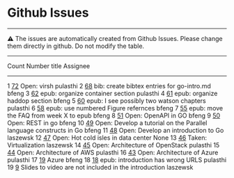 # Github Issues

---

:warning: The issues are automatically created from Github Issues. Please change them directly in github.
Do not modify the table.

---

<div class="smalltable">

  Count   Number                                                        title                                                                Assignee
  ------- ------------------------------------------------------------- -------------------------------------------------------------------- ----------
  1       [72](https://github.com/cloudmesh-community/book/issues/72)   Open: virsh                                                          pulasthi
  2       [68](https://github.com/cloudmesh-community/book/issues/68)   bib: create bibtex entries for go-intro.md                           bfeng
  3       [62](https://github.com/cloudmesh-community/book/issues/62)   epub: organize container section                                     pulasthi
  4       [61](https://github.com/cloudmesh-community/book/issues/61)   epub: organize haddop section                                        bfeng
  5       [60](https://github.com/cloudmesh-community/book/issues/60)   epub: I see possibly two watson chapters                             pulasthi
  6       [58](https://github.com/cloudmesh-community/book/issues/58)   epub: use numbered Figure refernces                                  bfeng
  7       [55](https://github.com/cloudmesh-community/book/issues/55)   epub: move the FAQ from week X to epub                               bfeng
  8       [51](https://github.com/cloudmesh-community/book/issues/51)   Open: OpenAPI in GO                                                  bfeng
  9       [50](https://github.com/cloudmesh-community/book/issues/50)   Open: REST in go                                                     bfeng
  10      [49](https://github.com/cloudmesh-community/book/issues/49)   Open: Develop a tutorial on the Parallel language constructs in Go   bfeng
  11      [48](https://github.com/cloudmesh-community/book/issues/48)   Open: Develop an introduction to Go                                  laszewsk
  12      [47](https://github.com/cloudmesh-community/book/issues/47)   Open: Hot cold isles in data center                                  None
  13      [46](https://github.com/cloudmesh-community/book/issues/46)   Taken: Virtualization                                                laszewsk
  14      [45](https://github.com/cloudmesh-community/book/issues/45)   Open: Architecture of OpenStack                                      pulasthi
  15      [44](https://github.com/cloudmesh-community/book/issues/44)   Open: Architecture of AWS                                            pulasthi
  16      [43](https://github.com/cloudmesh-community/book/issues/43)   Open: Architecture of Azure                                          pulasthi
  17      [19](https://github.com/cloudmesh-community/book/issues/19)   Azure                                                                bfeng
  18      [18](https://github.com/cloudmesh-community/book/issues/18)   epub: introduction has wrong URLS                                    pulasthi
  19      [9](https://github.com/cloudmesh-community/book/issues/9)     Slides to video are not included in the introduction                 laszewsk

</div>

